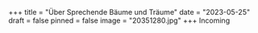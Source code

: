 +++
title = "Über Sprechende Bäume und Träume"
date = "2023-05-25"
draft = false
pinned = false
image = "20351280.jpg"
+++
Incoming